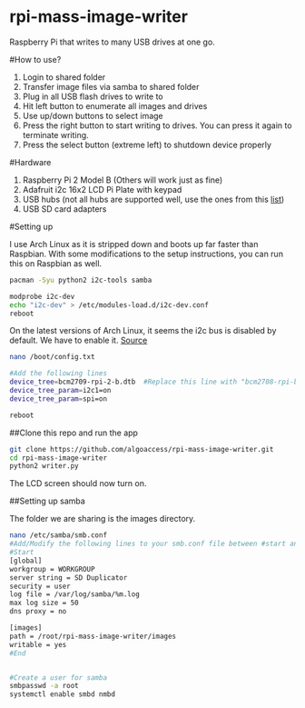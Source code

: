 # rpi-mass-image-writer
Raspberry Pi that writes to many USB drives at one go.

#How to use?
1. Login to shared folder
2. Transfer image files via samba to shared folder
3. Plug in all USB flash drives to write to
4. Hit left button to enumerate all images and drives 
5. Use up/down buttons to select image
6. Press the right button to start writing to drives. You can press it again to terminate writing.
7. Press the select button (extreme left) to shutdown device properly

#Hardware
1. Raspberry Pi 2 Model B (Others will work just as fine)
2. Adafruit i2c 16x2 LCD Pi Plate with keypad
3. USB hubs (not all hubs are supported well, use the ones from this [list](http://elinux.org/RPi_Powered_USB_Hubs))
4. USB SD card adapters

#Setting up

I use Arch Linux as it is stripped down and boots up far faster than Raspbian. With some modifications to the setup instructions, you can run this on Raspbian as well.

```bash
pacman -Syu python2 i2c-tools samba

modprobe i2c-dev
echo "i2c-dev" > /etc/modules-load.d/i2c-dev.conf
reboot
```

On the latest versions of Arch Linux, it seems the i2c bus is disabled by default. We have to enable it. [Source](http://archlinuxarm.org/forum/viewtopic.php?f=31&t=8330)

```bash
nano /boot/config.txt

#Add the following lines
device_tree=bcm2709-rpi-2-b.dtb  #Replace this line with "bcm2708-rpi-b.dtb" or "bcm2708-rpi-b-plus.dtb" depending on your Raspberry Pi type.
device_tree_param=i2c1=on
device_tree_param=spi=on

reboot
```

##Clone this repo and run the app

```bash
git clone https://github.com/algoaccess/rpi-mass-image-writer.git
cd rpi-mass-image-writer
python2 writer.py
```
The LCD screen should now turn on.

##Setting up samba 

The folder we are sharing is the images directory.

```bash
nano /etc/samba/smb.conf
#Add/Modify the following lines to your smb.conf file between #start and #end
#Start
[global]
workgroup = WORKGROUP
server string = SD Duplicator
security = user
log file = /var/log/samba/%m.log
max log size = 50
dns proxy = no

[images]
path = /root/rpi-mass-image-writer/images
writable = yes
#End


#Create a user for samba
smbpasswd -a root
systemctl enable smbd nmbd

```






